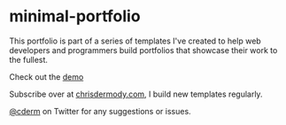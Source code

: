 # minimal-portfolio

This portfolio is part of a series of templates I've created to help web developers and programmers build portfolios that showcase their work to the fullest. 

Check out the [demo](https://chippd.github.io/minimal-portfolio/)

Subscribe over at [chrisdermody.com](http://chrisdermody.com), I build new templates regularly. 

[@cderm](https://twitter.com/cderm) on Twitter for any suggestions or issues.
